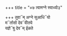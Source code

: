 +++
title = "०७ त्वामग्ने स्वाध्यो३"

+++
तुवा᳓म् अग्ने सुआधि᳓यो  
म᳓र्तासो देव᳓वीतये  
यज्ञे᳓षु देव᳓म् ईळते